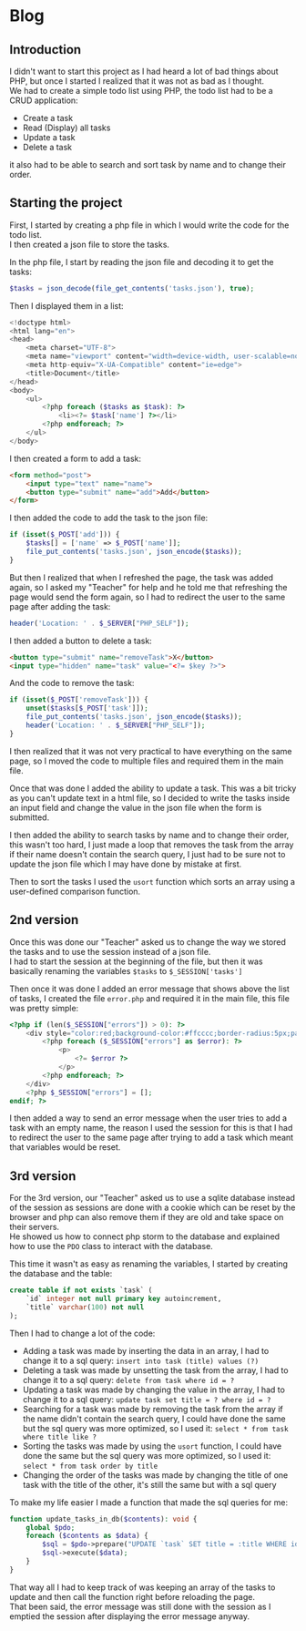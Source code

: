 # Blog <Badge type="tip" text="PhP" />

## Introduction
I didn't want to start this project as I had heard a lot of bad things about PHP, but once I started I realized that it was not as bad as I thought.\
We had to create a simple todo list using PHP, the todo list had to be a CRUD application:
- Create a task
- Read (Display) all tasks
- Update a task
- Delete a task

it also had to be able to search and sort task by name and to change their order.

## Starting the project
First, I started by creating a php file in which I would write the code for the todo list.\
I then created a json file to store the tasks.

In the php file, I start by reading the json file and decoding it to get the tasks:
```php
$tasks = json_decode(file_get_contents('tasks.json'), true);
```
Then I displayed them in a list:
```php
<!doctype html>
<html lang="en">
<head>
    <meta charset="UTF-8">
    <meta name="viewport" content="width=device-width, user-scalable=no, initial-scale=1.0, maximum-scale=1.0, minimum-scale=1.0">
    <meta http-equiv="X-UA-Compatible" content="ie=edge">
    <title>Document</title>
</head>
<body>
    <ul>
        <?php foreach ($tasks as $task): ?>
            <li><?= $task['name'] ?></li>
        <?php endforeach; ?>
    </ul>
</body>
```
I then created a form to add a task:
```html
<form method="post">
    <input type="text" name="name">
    <button type="submit" name="add">Add</button>
</form>
```
I then added the code to add the task to the json file:
```php
if (isset($_POST['add'])) {
    $tasks[] = ['name' => $_POST['name']];
    file_put_contents('tasks.json', json_encode($tasks));
}
```
But then I realized that when I refreshed the page, the task was added again, so I asked my "Teacher" for help and he told me that refreshing the page would send the form again, so I had to redirect the user to the same page after adding the task:
```php
header('Location: ' . $_SERVER["PHP_SELF"]);
```
I then added a button to delete a task:

```html
<button type="submit" name="removeTask">X</button>
<input type="hidden" name="task" value="<?= $key ?>">
```
And the code to remove the task:
```php
if (isset($_POST['removeTask'])) {
    unset($tasks[$_POST['task']]);
    file_put_contents('tasks.json', json_encode($tasks));
    header('Location: ' . $_SERVER["PHP_SELF"]);
}
```
I then realized that it was not very practical to have everything on the same page, so I moved the code to multiple files and required them in the main file. 

Once that was done I added the ability to update a task. This was a bit tricky as you can't update text in a html file,
so I decided to write the tasks inside an input field and change the value in the json file when the form is submitted.

I then added the ability to search tasks by name and to change their order, this wasn't too hard, I just made a loop that removes the task from the array
if their name doesn't contain the search query, I just had to be sure not to update the json file which I may have done by mistake at first.

Then to sort the tasks I used the `usort` function which sorts an array using a user-defined comparison function.

## 2nd version
Once this was done our "Teacher" asked us to change the way we stored the tasks and to use the session instead of a json file.\
I had to start the session at the beginning of the file, but then it was basically renaming the variables `$tasks` to `$_SESSION['tasks']`

Then once it was done I added an error message that shows above the list of tasks, I created the file `error.php` and required it in the main file, this file was pretty simple:
```php
<?php if (len($_SESSION["errors"]) > 0): ?>
    <div style="color:red;background-color:#ffcccc;border-radius:5px;padding:5px;">
        <?php foreach ($_SESSION["errors"] as $error): ?>
            <p>
                <?= $error ?>
            </p>
        <?php endforeach; ?>
    </div>
    <?php $_SESSION["errors"] = [];
endif; ?>
```
I then added a way to send an error message when the user tries to add a task with an empty name, 
the reason I used the session for this is that I had to redirect the user to the same page after trying to add a task which meant that variables would be reset.

## 3rd version
For the 3rd version, our "Teacher" asked us to use a sqlite database instead of the session as sessions are done with a cookie which can be reset by the browser and php can also remove them if they are old and take space on their servers.\
He showed us how to connect php storm to the database and explained how to use the `PDO` class to interact with the database.

This time it wasn't as easy as renaming the variables, I started by creating the database and the table:
```sql
create table if not exists `task` (
    `id` integer not null primary key autoincrement,
    `title` varchar(100) not null
);
```
Then I had to change a lot of the code:
- Adding a task was made by inserting the data in an array, I had to change it to a sql query: `insert into task (title) values (?)`
- Deleting a task was made by unsetting the task from the array, I had to change it to a sql query: `delete from task where id = ?`
- Updating a task was made by changing the value in the array, I had to change it to a sql query: `update task set title = ? where id = ?`
- Searching for a task was made by removing the task from the array if the name didn't contain the search query, I could have done the same but the sql query was more optimized, so I used it: `select * from task where title like ?`
- Sorting the tasks was made by using the `usort` function, I could have done the same but the sql query was more optimized, so I used it: `select * from task order by title`
- Changing the order of the tasks was made by changing the title of one task with the title of the other, it's still the same but with a sql query

To make my life easier I made a function that made the sql queries for me:
```php
function update_tasks_in_db($contents): void {
    global $pdo;
    foreach ($contents as $data) {
        $sql = $pdo->prepare("UPDATE `task` SET title = :title WHERE id = :id");
        $sql->execute($data);
    }
}
```
That way all I had to keep track of was keeping an array of the tasks to update and then call the function right before reloading the page.\
That been said, the error message was still done with the session as I emptied the session after displaying the error message anyway.
